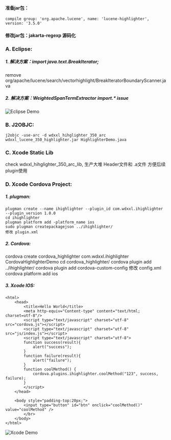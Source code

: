 
#### 准备jar包：

```compile group: 'org.apache.lucene', name: 'lucene-highlighter', version: '3.5.0'```

#### 修改jar包：jakarta-regexp 源码化

### A. Eclipse:
##### 1. 解决方案：import java.text.BreakIterator;
remove org/apache/lucene/search/vectorhighlight/BreakIteratorBoundaryScanner.java

##### 2. 解决方案：WeightedSpanTermExtractor import.* issue

![Eclipse Demo](Highlighter_Eclipse.png)

### B. J2OBJC:
```
j2objc -use-arc -d wdxxl_hihglighter_350_arc wdxxl_lucene_350_highlighter.jar HighlighterDemo.java
```

### C. Xcode Static Lib

check wdxxl_hihglighter_350_arc_lib, 生产大堆 Header文件和 .a文件 方便后续plugin使用

### D. Xcode Cordova Project:

##### 1. plugman:
```
plugman create --name ihighlighter --plugin_id com.wdxxl.ihighlighter --plugin_version 1.0.0
cd ihighlighter
plugman platform add -platform_name ios
sudo plugman createpackagejson ../ihighlighter/
修改 plugin.xml
```

##### 2. Cordova:
cordova create cordova_highlighter com.wdxxl.ihighlighter CordovaHighlighterDemo
cd cordova_highlighter/
cordova plugin add ../ihighlighter/
cordova plugin add cordova-custom-config
修改 config.xml
cordova platform add ios

##### 3. Xcode IOS:
```
<html>
    <head>
        <title>Hello World</title>
        <meta http-equiv="Content-type" content="text/html; charset=utf-8"/>
        <script type="text/javascript" charset="utf-8" src="cordova.js"></script>
        <script type="text/javascript" charset="utf-8" src="js/index.js"></script>
        <script type="text/javascript" charset="utf-8">
        function success(result){
            alert("success");
        }
        function failure(result){
            alert("failure");
        }
        function coolMethod() {
            cordova.plugins.ihighlighter.coolMethod("123", success, failure);
        }
        </script>
    </head>

    <body style="padding-top:20px;">
        <input type="button" id="btn" onclick="coolMethod()" value="coolMethod" />
        </br>
    </body>
</html>
```
![Xcode Demo](Highlighter_Xcode.png)
